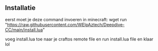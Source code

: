 ## Installatie

eerst moet je deze command invoeren in minecraft: wget run "https://raw.githubusercontent.com/WElpAztech/Deepdive-CC/main/install.lua"

voeg install.lua toe naar je craftos remote file en run install.lua file en klaar lol
